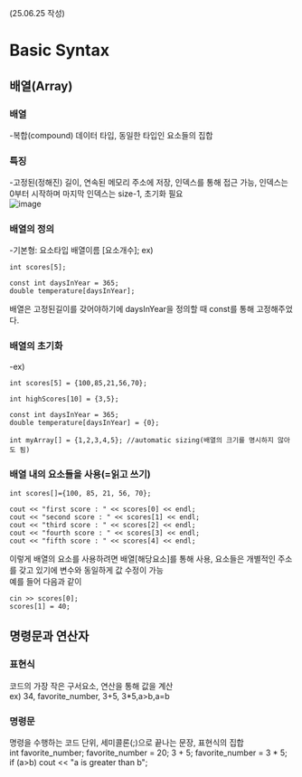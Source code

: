 (25.06.25 작성)
# Basic Syntax
## 배열(Array)
### 배열
-복합(compound) 데이터 타입, 동일한 타입인 요소들의 집합
### 특징
-고정된(정해진) 길이, 연속된 메모리 주소에 저장, 인덱스를 통해 접근 가능, 인덱스는 0부터 시작하며 마지막 인덱스는 size-1, 초기화 필요   
![image](https://github.com/user-attachments/assets/8bfb20de-e654-4453-826b-d4fe7231d6da)   
 
### 배열의 정의
-기본형: 요소타입 배열이름 [요소개수];
ex)   

    int scores[5];

    const int daysInYear = 365;
    double temperature[daysInYear];
배열은 고정된길이를 갖어야하기에 daysInYear을 정의할 때 const를 통해 고정해주었다.   

### 배열의 초기화
-ex)   

    int scores[5] = {100,85,21,56,70};

    int highScores[10] = {3,5};

    const int daysInYear = 365;
    double temperature[daysInYear] = {0};

    int myArray[] = {1,2,3,4,5}; //automatic sizing(배열의 크기를 명시하지 않아도 됨)
### 배열 내의 요소들을 사용(=읽고 쓰기)

    int scores[]={100, 85, 21, 56, 70};

    cout << "first score : " << scores[0] << endl;
    cout << "second score : " << scores[1] << endl;
    cout << "third score : " << scores[2] << endl;
    cout << "fourth score : " << scores[3] << endl;
    cout << "fifth score : " << scores[4] << endl;
이렇게 배열의 요소를 사용하려면 배열[해당요소]를 통해 사용, 요소들은 개별적인 주소를 갖고 있기에 변수와 동일하게 값 수정이 가능   
예를 들어 다음과 같이   

    cin >> scores[0];
    scores[1] = 40;
## 명령문과 연산자
### 표현식
코드의 가장 작은 구서요소, 연산을 통해 값을 계산   
ex) 34, favorite_number, 3+5, 3*5,a>b,a=b   
### 명령문
명령을 수행하는 코드 단위, 세미콜론(;)으로 끝나는 문장, 표현식의 집합   
     int favorite_number;
     favorite_number = 20;
     3 + 5;
     favorite_number = 3 * 5;
     if (a>b) cout << "a is greater than b";
     
